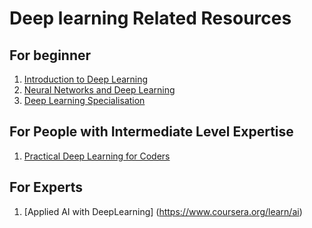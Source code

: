 # Deep learning Related Resources

## For beginner
1. [Introduction to Deep Learning](https://www.coursera.org/learn/intro-to-deep-learning)
1. [Neural Networks and Deep Learning](https://www.coursera.org/learn/neural-networks-deep-learning)
1. [Deep Learning Specialisation](https://www.coursera.org/specializations/deep-learning)

## For People with Intermediate Level Expertise

1.  [Practical Deep Learning for Coders](http://www.fast.ai/)

## For Experts

1. [Applied AI with DeepLearning] (https://www.coursera.org/learn/ai)
